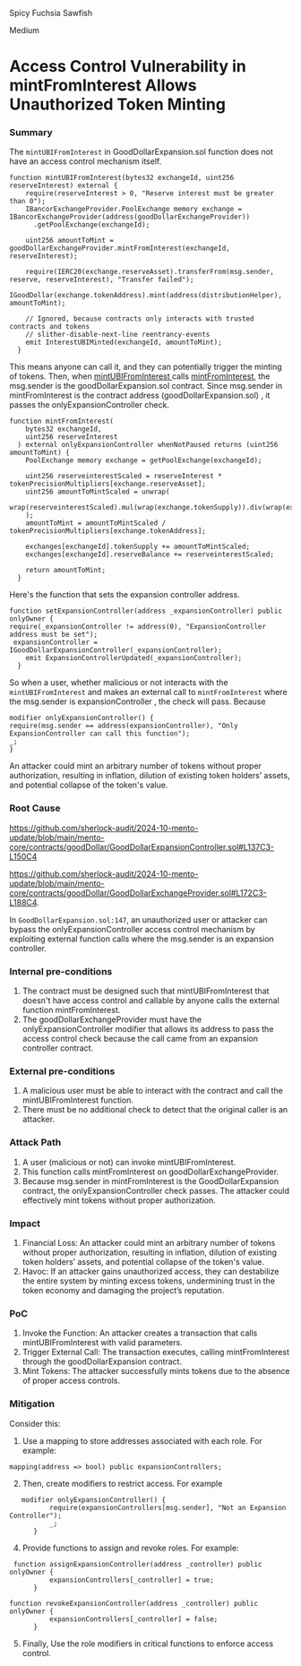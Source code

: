 Spicy Fuchsia Sawfish

Medium

# Access Control Vulnerability in mintFromInterest Allows Unauthorized Token Minting

### Summary

The `mintUBIFromInterest` in GoodDollarExpansion.sol function does not have an access control mechanism itself. 

```solidity
function mintUBIFromInterest(bytes32 exchangeId, uint256 reserveInterest) external {
    require(reserveInterest > 0, "Reserve interest must be greater than 0");
    IBancorExchangeProvider.PoolExchange memory exchange = IBancorExchangeProvider(address(goodDollarExchangeProvider))
      .getPoolExchange(exchangeId);

    uint256 amountToMint = goodDollarExchangeProvider.mintFromInterest(exchangeId, reserveInterest);

    require(IERC20(exchange.reserveAsset).transferFrom(msg.sender, reserve, reserveInterest), "Transfer failed");
    IGoodDollar(exchange.tokenAddress).mint(address(distributionHelper), amountToMint);

    // Ignored, because contracts only interacts with trusted contracts and tokens
    // slither-disable-next-line reentrancy-events
    emit InterestUBIMinted(exchangeId, amountToMint);
  }
```

This means anyone can call it, and they can potentially trigger the minting of tokens. 
Then, when [mintUBIFromInterest ](https://github.com/sherlock-audit/2024-10-mento-update/blob/main/mento-core/contracts/goodDollar/GoodDollarExpansionController.sol#L137C3-L150C4) calls [mintFromInterest](https://github.com/sherlock-audit/2024-10-mento-update/blob/main/mento-core/contracts/goodDollar/GoodDollarExchangeProvider.sol#L172C3-L188C4), the msg.sender is the goodDollarExpansion.sol contract. Since msg.sender in mintFromInterest is the contract address (goodDollarExpansion.sol) , it passes the onlyExpansionController check.

```solidity
function mintFromInterest(
    bytes32 exchangeId,
    uint256 reserveInterest
  ) external onlyExpansionController whenNotPaused returns (uint256 amountToMint) {
    PoolExchange memory exchange = getPoolExchange(exchangeId);

    uint256 reserveinterestScaled = reserveInterest * tokenPrecisionMultipliers[exchange.reserveAsset];
    uint256 amountToMintScaled = unwrap(
      wrap(reserveinterestScaled).mul(wrap(exchange.tokenSupply)).div(wrap(exchange.reserveBalance))
    );
    amountToMint = amountToMintScaled / tokenPrecisionMultipliers[exchange.tokenAddress];

    exchanges[exchangeId].tokenSupply += amountToMintScaled;
    exchanges[exchangeId].reserveBalance += reserveinterestScaled;

    return amountToMint;
  }
```

Here's the function that sets the expansion controller address.

```solidity
function setExpansionController(address _expansionController) public onlyOwner {
require(_expansionController != address(0), "ExpansionController address must be set");
 expansionController = IGoodDollarExpansionController(_expansionController);
    emit ExpansionControllerUpdated(_expansionController);
  }
```

So when a user, whether malicious or not interacts with the `mintUBIFromInterest`  and makes an external call to `mintFromInterest` where the msg.sender is expansionController , the check will pass. Because 


```solidity
modifier onlyExpansionController() {
require(msg.sender == address(expansionController), "Only ExpansionController can call this function");
_;
}
```

An attacker could mint an arbitrary number of tokens without proper authorization, resulting in inflation, dilution of existing token holders’ assets, and potential collapse of the token's value.

### Root Cause

https://github.com/sherlock-audit/2024-10-mento-update/blob/main/mento-core/contracts/goodDollar/GoodDollarExpansionController.sol#L137C3-L150C4

https://github.com/sherlock-audit/2024-10-mento-update/blob/main/mento-core/contracts/goodDollar/GoodDollarExchangeProvider.sol#L172C3-L188C4.

In `GoodDollarExpansion.sol:147`, an unauthorized user or attacker can bypass the onlyExpansionController access control mechanism by exploiting external function calls where the msg.sender is an expansion controller.

### Internal pre-conditions

1. The contract must be designed such that mintUBIFromInterest that doesn't have access control and callable by anyone calls the external function mintFromInterest.
2. The goodDollarExchangeProvider must have the onlyExpansionController modifier that allows its address to pass the access control check because the call came from an expansion controller contract.

### External pre-conditions

1. A malicious user must be able to interact with the contract and call the mintUBIFromInterest function.
2. There must be no additional check to detect that the original caller is an attacker.

### Attack Path

1. A user (malicious or not) can invoke mintUBIFromInterest.
2. This function calls mintFromInterest on goodDollarExchangeProvider.
3. Because msg.sender in mintFromInterest is the GoodDollarExpansion contract, the onlyExpansionController check passes.
The attacker could effectively mint tokens without proper authorization.

### Impact

1. Financial Loss: An attacker could mint an arbitrary number of tokens without proper authorization, resulting in inflation, dilution of existing token holders’ assets, and potential collapse of the token's value.
2. Havoc: If an attacker gains unauthorized access, they can destabilize the entire system by minting excess tokens, undermining trust in the token economy and damaging the project’s reputation.

### PoC

1. Invoke the Function: An attacker creates a transaction that calls mintUBIFromInterest with valid parameters.
2. Trigger External Call: The transaction executes, calling mintFromInterest through the goodDollarExpansion contract.
3. Mint Tokens: The attacker successfully mints tokens due to the absence of proper access controls.

### Mitigation

Consider this:

 1. Use a mapping to store addresses associated with each role. For example:
 
```solidity
mapping(address => bool) public expansionControllers;
```

2. Then, create modifiers to restrict access. For example

```solidity
   modifier onlyExpansionController() {
          require(expansionControllers[msg.sender], "Not an Expansion Controller");
          _;
      }
```

4.  Provide functions to assign and revoke roles. For example:

```solidity
 function assignExpansionController(address _controller) public onlyOwner {
          expansionControllers[_controller] = true;
      }
      
function revokeExpansionController(address _controller) public onlyOwner {
          expansionControllers[_controller] = false;
      }
```
5. Finally, Use the role modifiers in critical functions to enforce access control.